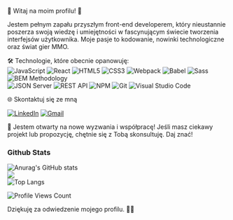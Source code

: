 🚀 Witaj na moim profilu! 🚀

Jestem pełnym zapału przyszłym front-end developerem, który nieustannie poszerza swoją wiedzę i umiejętności w fascynującym świecie tworzenia interfejsów użytkownika. Moje pasje to kodowanie, nowinki technologiczne oraz świat gier MMO.

🛠️ Technologie, które obecnie opanowuję:</br>
![JavaScript](https://img.shields.io/badge/JavaScript-323330?style=for-the-badge&logo=javascript&logoColor=F7DF1E)
![React](https://img.shields.io/badge/React-20232A?style=for-the-badge&logo=react&logoColor=61DAFB)
![HTML5](https://img.shields.io/badge/HTML5-E34F26?style=for-the-badge&logo=html5&logoColor=white)
![CSS3](https://img.shields.io/badge/CSS3-1572B6?style=for-the-badge&logo=css3&logoColor=white)
![Webpack](https://img.shields.io/badge/Webpack-8DD6F9?style=for-the-badge&logo=Webpack&logoColor=white)
![Babel](https://img.shields.io/badge/Babel-F9DC3E?style=for-the-badge&logo=babel&logoColor=white)
![Sass](https://img.shields.io/badge/Sass-pink?style=for-the-badge&logo=sass&logoColor=white)
![BEM Methodology](https://img.shields.io/badge/BEM%20Methodology-29BDfD?style=for-the-badge&logo=BEM&logoColor=white)</br>
![JSON Server](https://img.shields.io/badge/JSON%20Server-6f736d?style=for-the-badge&logo=JSON&logoColor=white)
![REST API](https://img.shields.io/badge/REST%20API-4f736d?style=for-the-badge&logoColor=white)
![NPM](https://img.shields.io/badge/NPM-CB3837?style=for-the-badge&logo=npm&logoColor=white)
![Git](https://img.shields.io/badge/GIT-ADB188?style=for-the-badge&logo=git&logoColor=white)
![Visual Studio Code](https://img.shields.io/badge/-Visual%20Studio%20Code-0A1A2F?style=for-the-badge&logo=visual-studio-code&logoColor=007ACC)

🌐 Skontaktuj się ze mną</br>

[![LinkedIn](https://img.shields.io/badge/linkedin-%230077B5.svg?style=for-the-badge&logo=linkedin&logoColor=white)](https://www.linkedin.com/in/maciek-n%C4%99cka-b52070256/) [![Gmail](https://img.shields.io/badge/Gmail-D14836?style=for-the-badge&logo=gmail&logoColor=white)
](mailto:macieknecka@gmail.com)

🤝 Jestem otwarty na nowe wyzwania i współpracę! Jeśli masz ciekawy projekt lub propozycję, chętnie się z Tobą skonsultuję. Daj znać!

<h3>Github Stats </h3>

![Anurag's GitHub stats](https://github-readme-stats.vercel.app/api?username=maciejnecka&show_icons=true&theme=dark)<br/>
![](https://github-readme-streak-stats.herokuapp.com/?user=maciejnecka&theme=holi&hide_border=true)<br/>
![Top Langs](https://github-readme-stats.vercel.app/api/top-langs/?username=maciejnecka&layout=compact)

<img src="https://visitcount.itsvg.in/api?id=maciejnecka&label=Profile%20Views&color=8&icon=1&pretty=false" alt="Profile Views Count"></p>

Dziękuję za odwiedzenie mojego profilu. 🙌🚀


